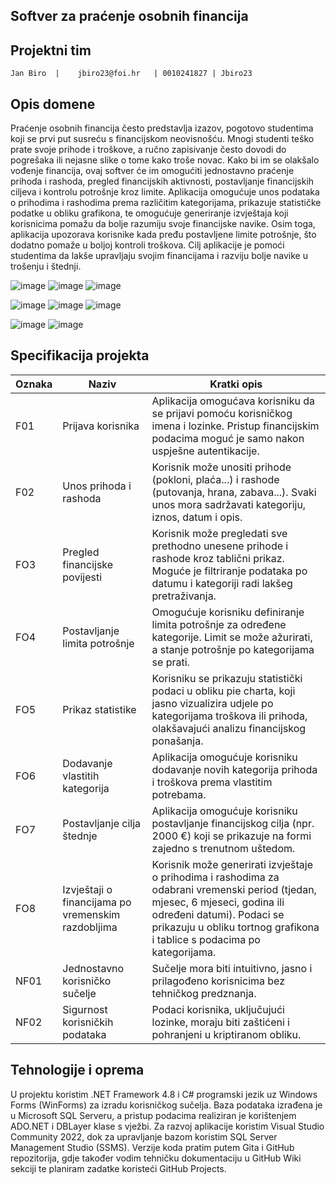 ## Softver za praćenje osobnih financija

## Projektni tim

    Jan Biro  |    jbiro23@foi.hr   | 0010241827 | Jbiro23



## Opis domene
Praćenje osobnih financija često predstavlja izazov, pogotovo studentima koji se prvi put susreću s financijskom neovisnošću. Mnogi studenti teško prate svoje prihode i troškove, a ručno zapisivanje često dovodi do pogrešaka ili nejasne slike o tome kako troše novac.
Kako bi im se olakšalo vođenje financija, ovaj softver će im omogućiti jednostavno praćenje prihoda i rashoda, pregled financijskih aktivnosti, postavljanje financijskih ciljeva i kontrolu potrošnje kroz limite. Aplikacija omogućuje unos podataka o prihodima i rashodima prema različitim kategorijama, prikazuje statističke podatke u obliku grafikona, te omogućuje generiranje izvještaja koji korisnicima pomažu da bolje razumiju svoje financijske navike. Osim toga, aplikacija upozorava korisnike kada pređu postavljene limite potrošnje, što dodatno pomaže u boljoj kontroli troškova. Cilj aplikacije je pomoći studentima da lakše upravljaju svojim financijama i razviju bolje navike u trošenju i štednji.

![image](https://github.com/user-attachments/assets/fde8a05f-f33f-4d32-af3a-91c43c6f152a)  ![image](https://github.com/user-attachments/assets/f013a363-0f82-4db2-94c5-328cc94558c3)  ![image](https://github.com/user-attachments/assets/b2805132-afb9-4c19-84d3-fde065c21295)

![image](https://github.com/user-attachments/assets/cf629498-a780-4469-9f5c-78a785e31f62)  ![image](https://github.com/user-attachments/assets/5fbbc50e-37be-4ab0-adac-a1f2f388c89c)  ![image](https://github.com/user-attachments/assets/03703e1a-bcfd-41b1-93ec-428cd0a3bf26)

![image](https://github.com/user-attachments/assets/c9d7e946-3b80-4db3-82ef-ab581d842855)
![image](https://github.com/user-attachments/assets/31d2f8c4-3187-4598-8a7b-2ee0db5bf698)









## Specifikacija projekta

Oznaka | Naziv | Kratki opis 
------ | ----- | ----------- 
F01 | Prijava korisnika | Aplikacija omogućava korisniku da se prijavi pomoću korisničkog imena i lozinke. Pristup financijskim podacima moguć je samo nakon uspješne autentikacije.
F02 | Unos prihoda i rashoda | Korisnik može unositi prihode (pokloni, plaća...) i rashode (putovanja, hrana, zabava...). Svaki unos mora sadržavati kategoriju, iznos, datum i opis.
FO3 | Pregled financijske povijesti | Korisnik može pregledati sve prethodno unesene prihode i rashode kroz tablični prikaz. Moguće je filtriranje podataka po datumu i kategoriji radi lakšeg pretraživanja.
FO4 | Postavljanje limita potrošnje | Omogućuje korisniku definiranje limita potrošnje za određene kategorije. Limit se može ažurirati, a stanje potrošnje po kategorijama se prati.
FO5 |Prikaz statistike | Korisniku se prikazuju statistički podaci u obliku pie charta, koji jasno vizualizira udjele po kategorijama troškova ili prihoda, olakšavajući analizu financijskog ponašanja.
FO6 | Dodavanje vlastitih kategorija | Aplikacija omogućuje korisniku dodavanje novih kategorija prihoda i troškova prema vlastitim potrebama.
FO7 | Postavljanje cilja štednje | Aplikacija omogućuje korisniku postavljanje financijskog cilja (npr. 2000 €) koji se prikazuje na formi zajedno s trenutnom uštedom.
FO8 | Izvještaji o financijama po vremenskim razdobljima | Korisnik može generirati izvještaje o prihodima i rashodima za odabrani vremenski period (tjedan, mjesec, 6 mjeseci, godina ili određeni datumi). Podaci se prikazuju u obliku tortnog grafikona i tablice s podacima po kategorijama.
NF01 | Jednostavno korisničko sučelje | Sučelje mora biti intuitivno, jasno i prilagođeno korisnicima bez tehničkog predznanja.
NF02 | Sigurnost korisničkih podataka | Podaci korisnika, uključujući lozinke, moraju biti zaštićeni i pohranjeni u kriptiranom obliku.

## Tehnologije i oprema
U projektu koristim .NET Framework 4.8 i C# programski jezik uz Windows Forms (WinForms) za izradu korisničkog sučelja. Baza podataka izrađena je u Microsoft SQL Serveru, a pristup podacima realiziran je korištenjem ADO.NET i DBLayer klase s vježbi.
Za razvoj aplikacije koristim Visual Studio Community 2022, dok za upravljanje bazom koristim SQL Server Management Studio (SSMS). Verzije koda pratim putem Gita i GitHub repozitorija, gdje također vodim tehničku dokumentaciju u GitHub Wiki sekciji te planiram zadatke koristeći GitHub Projects.
